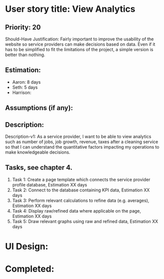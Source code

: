 # User story title: View Analytics

## Priority: 20
Should-Have
Justification: Fairly important to improve the usability of the website so service providers can make decisions based
on data. Even if it has to be simplified to fit the limitations of the project, a simple version is better than
nothing.

## Estimation:
* Aaron: 8 days
* Seth: 5 days
* Harrison:

## Assumptions (if any):

## Description:

Description-v1: As a service provider, I want to be able to view analytics such as number of jobs, job growth, revenue,
taxes after a cleaning service so that I can understand the quantitative factors impacting my operations to make
knowledgeable decisions.


## Tasks, see chapter 4.

1. Task 1: Create a page template which connects the service provider profile database, Estimation XX days
2. Task 2: Connect to the database containing KPI data, Estimation XX days
3. Task 3: Perform relevant calculations to refine data (e.g. averages), Estimation XX days
4. Task 4: Display raw/refined data where applicable on the page, Estimation XX days
5. Task 5: Draw relevant graphs using raw and refined data, Estimation XX days


# UI Design:


# Completed:

